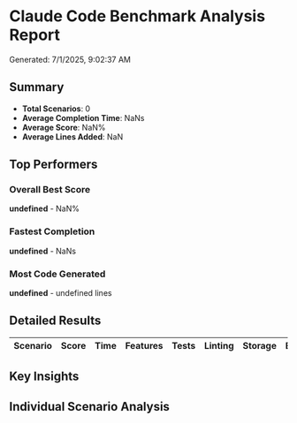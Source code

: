 # Claude Code Benchmark Analysis Report

Generated: 7/1/2025, 9:02:37 AM

## Summary

- **Total Scenarios**: 0
- **Average Completion Time**: NaNs
- **Average Score**: NaN%
- **Average Lines Added**: NaN

## Top Performers

### Overall Best Score
**undefined** - NaN%

### Fastest Completion
**undefined** - NaNs

### Most Code Generated
**undefined** - undefined lines

## Detailed Results

| Scenario | Score | Time | Features | Tests | Linting | Storage | Errors |
|----------|-------|------|----------|-------|---------|---------|--------|


## Key Insights



## Individual Scenario Analysis

